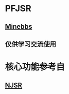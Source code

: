 # PFJSR
## [Minebbs](https://www.minebbs.com/resources/2105/)

## 仅供学习交流使用

# 核心功能参考自
## [NJSR](https://github.com/zhkj-liuxiaohua/BDSJSR2)
